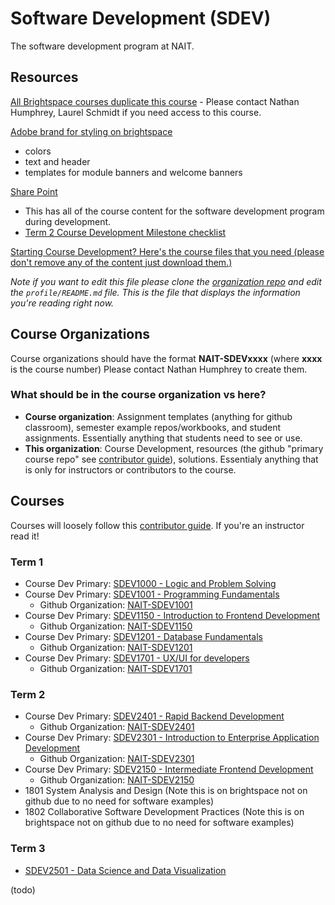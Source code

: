 # Software Development (SDEV)

The software development program at NAIT.

## Resources

[All Brightspace courses duplicate this course](https://lms.nait.ca/d2l/home/77100)
    - Please contact Nathan Humphrey, Laurel Schmidt if you need access to this course.

[Adobe brand for styling on brightspace](https://new.express.adobe.com/brands/urn:aaid:sc:US:f15ade60-574d-4f05-886b-35cf0d734287)
- colors
- text and header
- templates for module banners and welcome banners

[Share Point](https://naitca.sharepoint.com/teams/DMITDevelopmentProjectTeam/Shared%20Documents/Forms/AllItems.aspx?csf=1&web=1&e=CiwNMo&clickparams=eyAiWC1BcHBOYW1lIiA6ICJNaWNyb3NvZnQgT3V0bG9vayIsICJYLUFwcFZlcnNpb24iIDogIjE2LjAuMTg0MjkuMjAxMzIiLCAiT1MiIDogIldpbmRvd3MiIH0%3D&CID=85387fa1%2Df010%2D0000%2D74a2%2D1ae0a3269683&cidOR=SPO&FolderCTID=0x012000195C054AAD3EA643822D0F1A2942305C&id=%2Fteams%2FDMITDevelopmentProjectTeam%2FShared%20Documents%2FSoftware%20Development%20Program&viewid=64a7cd14%2D7601%2D49e2%2D8142%2Df36c41135519)
- This has all of the course content for the software development program during development.
- [Term 2 Course Development Milestone checklist](https://naitca.sharepoint.com/:w:/r/teams/DMITDevelopmentProjectTeam/Shared%20Documents/Software%20Development%20Program/Course%20Development%20Milestone%20Checklist%20Term%202.docx?d=w9b9c4fb18a4546f7be5dc72bef52772a&csf=1&web=1&e=Ed9CgX)


[Starting Course Development? Here's the course files that you need (please don't remove any of the content just download them.)](https://naitca.sharepoint.com/teams/DMITDevelopmentProjectTeam/Shared%20Documents/Forms/AllItems.aspx?id=%2Fteams%2FDMITDevelopmentProjectTeam%2FShared%20Documents%2FSoftware%20Development%20Program%2FCourse%20Starter%20Files&viewid=64a7cd14%2D7601%2D49e2%2D8142%2Df36c41135519&csf=1&web=1&e=CiwNMo&clickparams=eyAiWC1BcHBOYW1lIiA6ICJNaWNyb3NvZnQgT3V0bG9vayIsICJYLUFwcFZlcnNpb24iIDogIjE2LjAuMTg0MjkuMjAxMzIiLCAiT1MiIDogIldpbmRvd3MiIH0%3D&CID=85387fa1%2Df010%2D0000%2D74a2%2D1ae0a3269683&cidOR=SPO&FolderCTID=0x012000195C054AAD3EA643822D0F1A2942305C)

*Note if you want to edit this file please clone the [organization repo](https://github.com/SDEV-NAIT/.github) and edit the `profile/README.md` file. This is the file that displays the information you're reading right now.*

## Course Organizations

Course organizations should have the format **NAIT-SDEVxxxx** (where **xxxx** is the course number) Please contact Nathan Humphrey to create them.

### What should be in the course organization vs here?
- **Course organization**: Assignment templates (anything for github classroom), semester example repos/workbooks, and student assignments. Essentially anything that students need to see or use.
- **This organization**: Course Development, resources (the github "primary course repo" see [contributor guide](https://github.com/SDEV-NAIT/class-instructor-contributor-guide)), solutions. Essentialy anything that is only for instructors or contributors to the course.

## Courses

Courses will loosely follow this [contributor guide](https://github.com/SDEV-NAIT/class-instructor-contributor-guide). If you're an instructor read it!

### Term 1

- Course Dev Primary: [SDEV1000 - Logic and Problem Solving](https://github.com/SDEV-NAIT/SDEV1000)
- Course Dev Primary: [SDEV1001 - Programming Fundamentals](https://github.com/SDEV-NAIT/SDEV1001)
  - Github Organization: [NAIT-SDEV1001](https://github.com/NAIT-SDEV1001)
- Course Dev Primary: [SDEV1150 - Introduction to Frontend Development](https://github.com/SDEV-NAIT/SDEV1150)
  - Github Organization: [NAIT-SDEV1150](https://github.com/NAIT-SDEV1150)
- Course Dev Primary: [SDEV1201 - Database Fundamentals](https://github.com/SDEV-NAIT/SDEV1201)
  - Github Organization: [NAIT-SDEV1201](https://github.com/orgs/NAIT-SDEV1201)
- Course Dev Primary: [SDEV1701 - UX/UI for developers](https://github.com/SDEV-NAIT/SDEV1701)
  - Github Organization: [NAIT-SDEV1701](https://github.com/orgs/NAIT-SDEV1701)

### Term 2

- Course Dev Primary: [SDEV2401 - Rapid Backend Development](https://github.com/SDEV-NAIT/SDEV2401)
  - Github Organization: [NAIT-SDEV2401](https://github.com/NAIT-SDEV2401)
- Course Dev Primary: [SDEV2301 - Introduction to Enterprise Application Development](https://github.com/SDEV-NAIT/SDEV2301)
  - Github Organization: [NAIT-SDEV2301](https://github.com/NAIT-SDEV2301)
- Course Dev Primary: [SDEV2150 - Intermediate Frontend Development](https://github.com/SDEV-NAIT/SDEV2150)
  - Github Organization: [NAIT-SDEV2150](https://github.com/NAIT-SDEV2150)
- 1801 System Analysis and Design (Note this is on brightspace not on github due to no need for software examples)
- 1802 Collaborative Software Development Practices (Note this is on brightspace not on github due to no need for software examples)

### Term 3

- [SDEV2501 - Data Science and Data Visualization](https://github.com/SDEV-NAIT/SDEV2501)

(todo)

